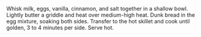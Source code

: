 Whisk milk, eggs, vanilla, cinnamon, and salt together in a shallow bowl.
Lightly butter a griddle and heat over medium-high heat.
Dunk bread in the egg mixture, soaking both sides. Transfer to the hot skillet and cook until golden, 3 to 4 minutes per side. Serve hot.